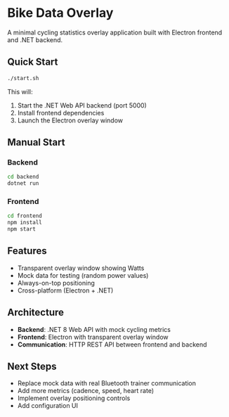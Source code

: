 # Bike Data Overlay

A minimal cycling statistics overlay application built with Electron frontend and .NET backend.

## Quick Start

```bash
./start.sh
```

This will:
1. Start the .NET Web API backend (port 5000)
2. Install frontend dependencies
3. Launch the Electron overlay window

## Manual Start

### Backend
```bash
cd backend
dotnet run
```

### Frontend
```bash
cd frontend
npm install
npm start
```

## Features

- Transparent overlay window showing Watts
- Mock data for testing (random power values)
- Always-on-top positioning
- Cross-platform (Electron + .NET)

## Architecture

- **Backend**: .NET 8 Web API with mock cycling metrics
- **Frontend**: Electron with transparent overlay window
- **Communication**: HTTP REST API between frontend and backend

## Next Steps

- Replace mock data with real Bluetooth trainer communication
- Add more metrics (cadence, speed, heart rate)
- Implement overlay positioning controls
- Add configuration UI